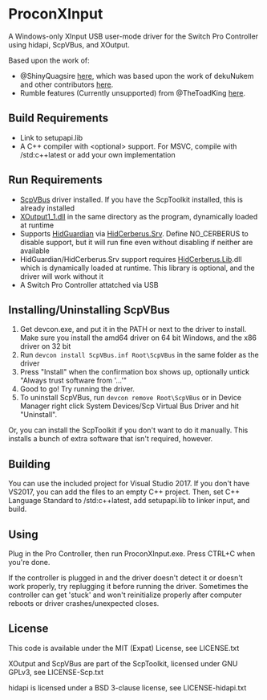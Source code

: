 # ProconXInput

A Windows-only XInput USB user-mode driver for the Switch Pro Controller using hidapi, ScpVBus, and XOutput.

Based upon the work of:

- @ShinyQuagsire [here](https://github.com/shinyquagsire23/HID-Joy-Con-Whispering), which was based upon the work of dekuNukem and other contributors [here](https://github.com/dekuNukem/Nintendo_Switch_Reverse_Engineering). 
- Rumble features (Currently unsupported) from @TheToadKing [here](https://github.com/ToadKing/switch-pro-x).

## Build Requirements

- Link to setupapi.lib
- A C++ compiler with &lt;optional&gt; support. For MSVC, compile with /std:c++latest or add your own implementation

## Run Requirements

- [ScpVBus](https://github.com/nefarius/ScpToolkit/tree/master/ScpControl/ScpVBus) driver installed. If you have the ScpToolkit installed, this is already installed
- [XOutput1_1.dll](https://github.com/nefarius/ScpToolkit/tree/master/ScpControl/XOutput) in the same directory as the program, dynamically loaded at runtime
- Supports [HidGuardian](https://github.com/nefarius/ViGEm/tree/master/HidGuardian) via [HidCerberus.Srv](https://github.com/nefarius/ViGEm/tree/master/HidCerberus.Srv). Define NO_CERBERUS to disable support, but it will run fine even without disabling if neither are available
- HidGuardian/HidCerberus.Srv support requires [HidCerberus.Lib](https://github.com/nefarius/ViGEm/tree/master/HidCerberus.Lib).dll which is dynamically loaded at runtime. This library is optional, and the driver will work without it
- A Switch Pro Controller attatched via USB

## Installing/Uninstalling ScpVBus

1. Get devcon.exe, and put it in the PATH or next to the driver to install. Make sure you install the amd64 driver on 64 bit Windows, and the x86 driver on 32 bit
2. Run `devcon install ScpVBus.inf Root\ScpVBus` in the same folder as the driver
3. Press "Install" when the confirmation box shows up, optionally untick "Always trust software from '...'"
4. Good to go! Try running the driver.
5. To uninstall ScpVBus, run `devcon remove Root\ScpVBus` or in Device Manager right click System Devices/Scp Virtual Bus Driver and hit "Uninstall".

Or, you can install the ScpToolkit if you don't want to do it manually. This installs a bunch of extra software that isn't required, however.

## Building

You can use the included project for Visual Studio 2017. If you don't have VS2017, you can add the files to an empty C++ project. Then, set C++ Language Standard to /std:c++latest, add setupapi.lib to linker input, and build.

## Using

Plug in the Pro Controller, then run ProconXInput.exe. Press CTRL+C when you're done.

If the controller is plugged in and the driver doesn't detect it or doesn't work properly, try replugging it before running the driver. Sometimes the controller can get 'stuck' and won't reinitialize properly after computer reboots or driver crashes/unexpected closes.

## License

This code is available under the MIT (Expat) License, see LICENSE.txt

XOutput and ScpVBus are part of the ScpToolkit, licensed under GNU GPLv3, see LICENSE-Scp.txt

hidapi is licensed under a BSD 3-clause license, see LICENSE-hidapi.txt
